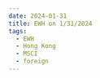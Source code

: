 ```yaml
---
date: 2024-01-31
title: EWH on 1/31/2024
tags: 
  - EWH
  - Hong Kong
  - MSCI
  - foreign
---
```

<div class="post">
<snapshot-grid 
    :reports="['2024/01/30/CTA/EWH', '2024/01/31/CTA/EWH', '2024/01/31/MTP/EWH']"
    chart="2024/01/31/Chart/EWH"
/>
<p>

</p>
<p>

</p>
</div>